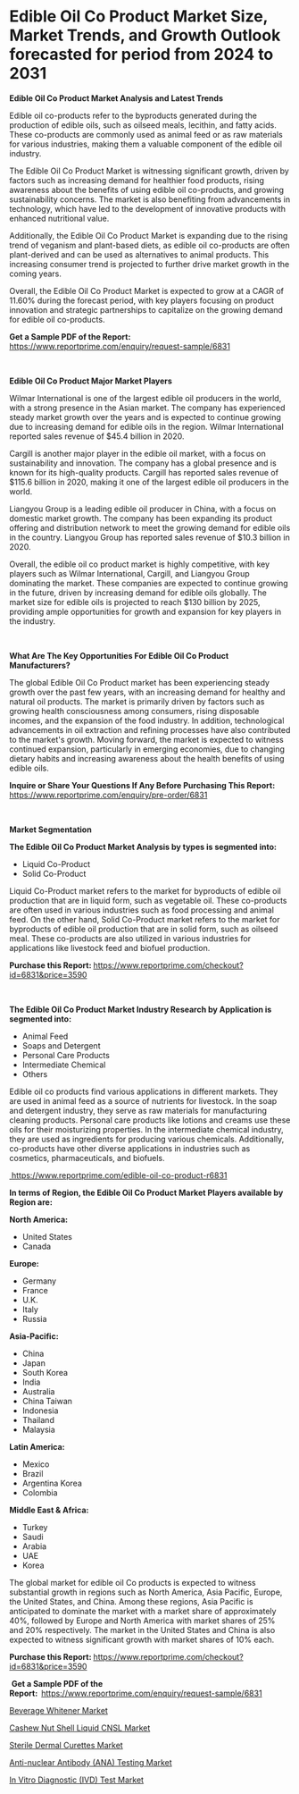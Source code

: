 <p><h1>Edible Oil Co Product Market Size, Market Trends, and Growth Outlook forecasted for period from 2024 to 2031</h1></p><p><strong>Edible Oil Co Product Market Analysis and Latest Trends</strong></p>
<p><p>Edible oil co-products refer to the byproducts generated during the production of edible oils, such as oilseed meals, lecithin, and fatty acids. These co-products are commonly used as animal feed or as raw materials for various industries, making them a valuable component of the edible oil industry.</p><p>The Edible Oil Co Product Market is witnessing significant growth, driven by factors such as increasing demand for healthier food products, rising awareness about the benefits of using edible oil co-products, and growing sustainability concerns. The market is also benefiting from advancements in technology, which have led to the development of innovative products with enhanced nutritional value.</p><p>Additionally, the Edible Oil Co Product Market is expanding due to the rising trend of veganism and plant-based diets, as edible oil co-products are often plant-derived and can be used as alternatives to animal products. This increasing consumer trend is projected to further drive market growth in the coming years.</p><p>Overall, the Edible Oil Co Product Market is expected to grow at a CAGR of 11.60% during the forecast period, with key players focusing on product innovation and strategic partnerships to capitalize on the growing demand for edible oil co-products.</p></p>
<p><strong>Get a Sample PDF of the Report:&nbsp;</strong> <a href="https://www.reportprime.com/enquiry/request-sample/6831">https://www.reportprime.com/enquiry/request-sample/6831</a></p>
<p>&nbsp;</p>
<p><strong>Edible Oil Co Product Major Market Players</strong></p>
<p><p>Wilmar International is one of the largest edible oil producers in the world, with a strong presence in the Asian market. The company has experienced steady market growth over the years and is expected to continue growing due to increasing demand for edible oils in the region. Wilmar International reported sales revenue of $45.4 billion in 2020.</p><p>Cargill is another major player in the edible oil market, with a focus on sustainability and innovation. The company has a global presence and is known for its high-quality products. Cargill has reported sales revenue of $115.6 billion in 2020, making it one of the largest edible oil producers in the world.</p><p>Liangyou Group is a leading edible oil producer in China, with a focus on domestic market growth. The company has been expanding its product offering and distribution network to meet the growing demand for edible oils in the country. Liangyou Group has reported sales revenue of $10.3 billion in 2020.</p><p>Overall, the edible oil co product market is highly competitive, with key players such as Wilmar International, Cargill, and Liangyou Group dominating the market. These companies are expected to continue growing in the future, driven by increasing demand for edible oils globally. The market size for edible oils is projected to reach $130 billion by 2025, providing ample opportunities for growth and expansion for key players in the industry.</p></p>
<p>&nbsp;</p>
<p><strong>What Are The Key Opportunities For Edible Oil Co Product Manufacturers?</strong></p>
<p><p>The global Edible Oil Co Product market has been experiencing steady growth over the past few years, with an increasing demand for healthy and natural oil products. The market is primarily driven by factors such as growing health consciousness among consumers, rising disposable incomes, and the expansion of the food industry. In addition, technological advancements in oil extraction and refining processes have also contributed to the market's growth. Moving forward, the market is expected to witness continued expansion, particularly in emerging economies, due to changing dietary habits and increasing awareness about the health benefits of using edible oils.</p></p>
<p><strong>Inquire or Share Your Questions If Any Before Purchasing This Report:</strong> <a href="https://www.reportprime.com/enquiry/pre-order/6831">https://www.reportprime.com/enquiry/pre-order/6831</a></p>
<p>&nbsp;</p>
<p><strong>Market Segmentation</strong></p>
<p><strong>The Edible Oil Co Product Market Analysis by types is segmented into:</strong></p>
<p><ul><li>Liquid Co-Product</li><li>Solid Co-Product</li></ul></p>
<p><p>Liquid Co-Product market refers to the market for byproducts of edible oil production that are in liquid form, such as vegetable oil. These co-products are often used in various industries such as food processing and animal feed. On the other hand, Solid Co-Product market refers to the market for byproducts of edible oil production that are in solid form, such as oilseed meal. These co-products are also utilized in various industries for applications like livestock feed and biofuel production.</p></p>
<p><strong>Purchase this Report:&nbsp;</strong><a href="https://www.reportprime.com/checkout?id=6831&price=3590">https://www.reportprime.com/checkout?id=6831&price=3590</a></p>
<p>&nbsp;</p>
<p><strong>The Edible Oil Co Product Market Industry Research by Application is segmented into:</strong></p>
<p><ul><li>Animal Feed</li><li>Soaps and Detergent</li><li>Personal Care Products</li><li>Intermediate Chemical</li><li>Others</li></ul></p>
<p><p>Edible oil co products find various applications in different markets. They are used in animal feed as a source of nutrients for livestock. In the soap and detergent industry, they serve as raw materials for manufacturing cleaning products. Personal care products like lotions and creams use these oils for their moisturizing properties. In the intermediate chemical industry, they are used as ingredients for producing various chemicals. Additionally, co-products have other diverse applications in industries such as cosmetics, pharmaceuticals, and biofuels.</p></p>
<p><a href="https://www.reportprime.com/edible-oil-co-product-r6831">&nbsp;https://www.reportprime.com/edible-oil-co-product-r6831</a></p>
<p><strong>In terms of Region, the Edible Oil Co Product Market Players available by Region are:</strong></p>
<p>
    <p> <strong> North America: </strong>
        <ul>
            <li>United States</li>
            <li>Canada</li>
        </ul>
        </p> 
    <p> <strong> Europe: </strong>
        <ul>
            <li>Germany</li>
            <li>France</li>
            <li>U.K.</li>
            <li>Italy</li>
            <li>Russia</li>
        </ul>
        </p> 
    <p> <strong> Asia-Pacific: </strong>
        <ul>
            <li>China</li>
            <li>Japan</li>
            <li>South Korea</li>
            <li>India</li>
            <li>Australia</li>
            <li>China Taiwan</li>
            <li>Indonesia</li>
            <li>Thailand</li>
            <li>Malaysia</li>
        </ul>
        </p> 
    <p> <strong> Latin America: </strong>
        <ul>
            <li>Mexico</li>
            <li>Brazil</li>
            <li>Argentina Korea</li>
            <li>Colombia</li>
        </ul>
        </p> 
    <p> <strong> Middle East & Africa: </strong>
        <ul>
            <li>Turkey</li>
            <li>Saudi</li>
            <li>Arabia</li>
            <li>UAE</li>
            <li>Korea</li>
        </ul>
    </p>
    </p>
<p><p>The global market for edible oil Co products is expected to witness substantial growth in regions such as North America, Asia Pacific, Europe, the United States, and China. Among these regions, Asia Pacific is anticipated to dominate the market with a market share of approximately 40%, followed by Europe and North America with market shares of 25% and 20% respectively. The market in the United States and China is also expected to witness significant growth with market shares of 10% each.</p></p>
<p><strong>Purchase this Report: </strong><a href="https://www.reportprime.com/checkout?id=6831&price=3590">https://www.reportprime.com/checkout?id=6831&price=3590</a></p>
<p>&nbsp;<strong>Get a Sample PDF of the Report:&nbsp;&nbsp;</strong><a href="https://www.reportprime.com/enquiry/request-sample/6831">https://www.reportprime.com/enquiry/request-sample/6831</a></p>
<p><strong></strong></p>
<p><p><a href="https://github.com/sydneyHley85/Market-Research-Report-List-1/blob/main/beverage-whitener-market.md">Beverage Whitener Market</a></p><p><a href="https://github.com/JordyBecker/Market-Research-Report-List-1/blob/main/cashew-nut-shell-liquid-cnsl-market.md">Cashew Nut Shell Liquid CNSL Market</a></p><p><a href="https://medium.com/@irwingibson2023/sterile-dermal-curettes-market-a-global-and-regional-analysis-2024-2031-b2e26ee96789">Sterile Dermal Curettes Market</a></p><p><a href="https://medium.com/@ashlybednar/anti-nuclear-antibody-ana-testing-market-emerging-trends-and-future-prospects-for-period-from-b345d0b6cc18">Anti-nuclear Antibody (ANA) Testing Market</a></p><p><a href="https://medium.com/@daveblock12/in-vitro-diagnostic-ivd-test-market-industry-landscape-growth-trajectories-and-global-markets-cf3f1ca02012">In Vitro Diagnostic (IVD) Test Market</a></p></p>